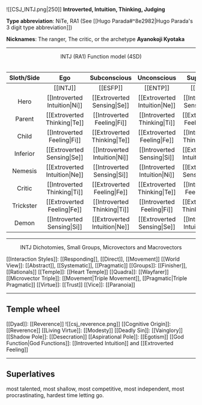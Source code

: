 ![[CSJ_INTJ.png|250]]
**Introverted, Intuition, Thinking, Judging**

**Type abbreviation**: NiTe, RA1 (See [[Hugo Parada#^8e2982|Hugo Parada's 3 digit type abbreviation]])


**Nicknames**: The ranger, The critic, or the archetype **Ayanokoji Kyotaka**

---

<center>INTJ (RA1) Function model (4SD)</center>
<br>

| Sloth/Side | Ego | Subconscious | Unconscious | SuperEgo |
| :--: | :--: | :--: | :--: | :--: |
|| [[INTJ]] | [[ESFP]] | [[ENTP]] | [[ISFJ]] |
| Hero | [[Introverted Intuition\|Ni]] | [[Extroverted Sensing\|Se]] | [[Extroverted Intuition\|Ne]] | [[Introverted Sensing\|Si]] |
| Parent | [[Extroverted Thinking\|Te]] | [[Introverted Feeling\|Fi]] | [[Introverted Thinking\|Ti]] | [[Extroverted Feeling\|Fe]] |
| Child | [[Introverted Feeling\|Fi]] | [[Extroverted Thinking\|Te]] | [[Extroverted Feeling\|Fe]] | [[Introverted Thinking\|Ti]] |
| Inferior | [[Extroverted Sensing\|Se]] | [[Introverted Intuition\|Ni]] | [[Introverted Sensing\|Si]] | [[Extroverted Intuition\|Ne]] |
| Nemesis | [[Extroverted Intuition\|Ne]] | [[Introverted Sensing\|Si]] | [[Introverted Intuition\|Ni]] | [[Extroverted Sensing\|Se]] |
| Critic | [[Introverted Thinking\|Ti]] | [[Extroverted Feeling\|Fe]] | [[Extroverted Thinking\|Te]] | [[Introverted Feeling\|Fi]] |
| Trickster | [[Extroverted Feeling\|Fe]] | [[Introverted Thinking\|Ti]] | [[Introverted Feeling\|Fi]] | [[Extroverted Thinking\|Te]] |
| Demon | [[Introverted Sensing\|Si]] | [[Extroverted Intuition\|Ne]] | [[Extroverted Sensing\|Se]] | [[Introverted Intuition\|Ni]] |

---
<center>INTJ Dichotomies, Small Groups, Microvectors and Macrovectors</center>

[[Interaction Styles]]: [[Responding]], [[Direct]], [[Movement]]
[[World View]]: [[Abstract]], [[Systematic]], [[Pragmatic]]
[[Groups]]: [[Finisher]], [[Rationals]]
[[Temple]]: [[Heart Temple]]
[[Quadra]]: [[Wayfarer]]
[[Microvector Triple]]: [[Movement|Triple Movement]], [[Pragmatic|Triple Pragmatic]]
[[Virtue]]: [[Trust]]
[[Vice]]: [[Paranoia]]

---
## Temple wheel

[[Dyad]]: [[Reverence]]
![[csj_reverence.png]]
[[Cognitive Origin]]: [[Reverence]]
[[Living Virtue]]: [[Modesty]]
[[Deadly Sin]]: [[Vainglory]]
[[Shadow Pole]]: [[Desecration]]
[[Aspirational Pole]]: [[Egotism]]
[[God Function|God Functions]]: [[Introverted Intuition]] and [[Extroverted Feeling]]

---
## Superlatives

most talented, most shallow, most competitive, most independent, most procrastinating, hardest time letting go.